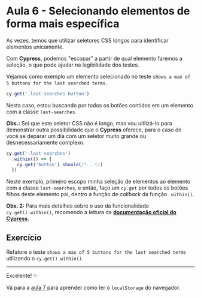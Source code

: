 # Aula 6 - Selecionando elementos de forma mais específica

As vezes, temos que utilizar seletores CSS longos para identificar elementos unicamente.

Com **Cypress**, podemos "escopar" a partir de qual elemento faremos a seleção, o que pode ajudar na legibilidade dos testes.

Vejamos como exemplo um elemento selecionado no teste `shows a max of 5 buttons for the last searched terms`.

```js
cy.get('.last-searches button')
```

Nesta caso, estou buscando por todos os botões contidos em um elemento com a classe `last-searches`.

**Obs.:** Sei que este seletor CSS não é longo, mas vou uitlizá-lo para demonstrar outra possibilidade que o **Cypress** oferece, para o caso de você se deparar um dia com um seletor muito grande ou desnecessariamente complexo.

```js
cy.get('.last-searches')
  .within(() => {
    cy.get('button').should(/*...*/)
  })
```

Neste exemplo, primeiro escopo minha seleção de elementos ao elemento com a classe `last-searches`, e então, faço um `cy.get` por todos os botões filhos deste elemento pai, dentro a função de _callback_ da função `.within()`.

**Obs. 2:** Para mais detalhes sobre o uso da funcionalidade `cy.get().within()`, recomendo a leitura da [**documentação oficial do Cypress**](https://docs.cypress.io/api/commands/get.html#Get-in-within).

## Exercício

Refatore o teste `shows a max of 5 buttons for the last searched terms` utilizando o `cy.get().within()`.
___

Excelente! ✨

Vá para a [aula 7](./7.md) para aprender como ler o `localStorage` do navegador.
